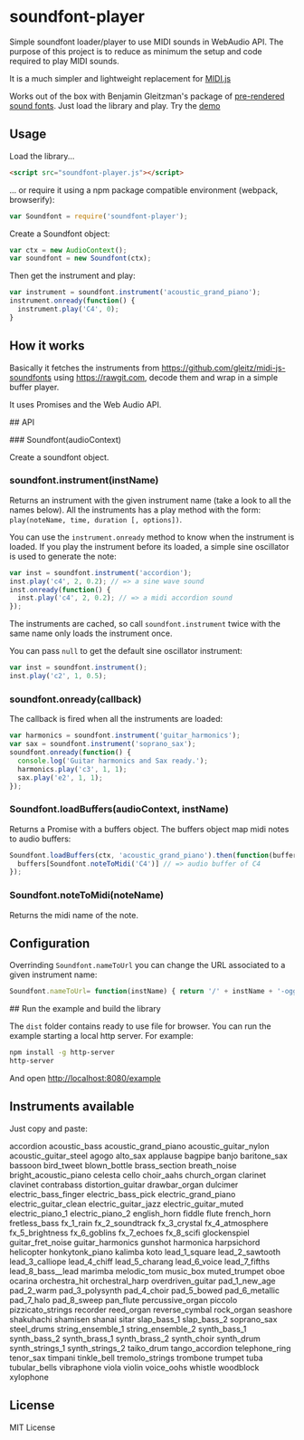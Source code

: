 soundfont-player
================

Simple soundfont loader/player to use MIDI sounds in WebAudio API.
The purpose of this project is to reduce as minimum the setup and code required
to play MIDI sounds.

It is a much simpler and lightweight replacement for [MIDI.js](https://github.com/mudcube/MIDI.js)

Works out of the box with Benjamin Gleitzman's package of
[pre-rendered sound fonts](https://github.com/gleitz/midi-js-soundfonts). Just load the library and play. Try the [demo](http://danigb.github.io/soundfont-player/#demo)

## Usage

Load the library...

```html
<script src="soundfont-player.js"></script>
```

... or require it using a npm package compatible environment (webpack, browserify):

```js
var Soundfont = require('soundfont-player');
```

Create a Soundfont object:

```js
var ctx = new AudioContext();
var soundfont = new Soundfont(ctx);
```

Then get the instrument and play:

```js
var instrument = soundfont.instrument('acoustic_grand_piano');
instrument.onready(function() {
  instrument.play('C4', 0);
}
```

## How it works

Basically it fetches the instruments from https://github.com/gleitz/midi-js-soundfonts using https://rawgit.com, decode them and wrap in a simple buffer player.

It uses Promises and the Web Audio API.

## API

### Soundfont(audioContext)

Create a soundfont object.

### soundfont.instrument(instName)

Returns an instrument with the given instrument name (take a look to all the names below).
All the instruments has a play method with the form: `play(noteName, time, duration [, options])`.

You can use the `instrument.onready` method to know when the instrument is loaded.
If you play the instrument before its loaded, a simple sine oscillator is used
to generate the note:

```js
var inst = soundfont.instrument('accordion');
inst.play('c4', 2, 0.2); // => a sine wave sound
inst.onready(function() {
  inst.play('c4', 2, 0.2); // => a midi accordion sound
});
```

The instruments are cached, so call `soundfont.instrument` twice with the same
name only loads the instrument once.

You can pass `null` to get the default sine oscillator instrument:

```js
var inst = soundfont.instrument();
inst.play('c2', 1, 0.5);
```

### soundfont.onready(callback)

The callback is fired when all the instruments are loaded:

```js
var harmonics = soundfont.instrument('guitar_harmonics');
var sax = soundfont.instrument('soprano_sax');
soundfont.onready(function() {
  console.log('Guitar harmonics and Sax ready.');
  harmonics.play('c3', 1, 1);
  sax.play('e2', 1, 1);
});
```

### Soundfont.loadBuffers(audioContext, instName)

Returns a Promise with a buffers object. The buffers object map midi notes to
audio buffers:

```js
Soundfont.loadBuffers(ctx, 'acoustic_grand_piano').then(function(buffers) {
  buffers[Soundfont.noteToMidi('C4')] // => audio buffer of C4
});
```

### Soundfont.noteToMidi(noteName)

Returns the midi name of the note.

## Configuration

Overrinding `Soundfont.nameToUrl` you can change the URL associated to a given instrument name:
```js
Soundfont.nameToUrl= function(instName) { return '/' + instName + '-ogg.js'; }
```


## Run the example and build the library

The `dist` folder contains ready to use file for browser. You can run the example starting a local http server. For example:

```bash
npm install -g http-server
http-server
```

And open [http://localhost:8080/example](http://localhost:8080/example)

## Instruments available

Just copy and paste:

accordion
acoustic_bass
acoustic_grand_piano
acoustic_guitar_nylon
acoustic_guitar_steel
agogo
alto_sax
applause
bagpipe
banjo
baritone_sax
bassoon
bird_tweet
blown_bottle
brass_section
breath_noise
bright_acoustic_piano
celesta
cello
choir_aahs
church_organ
clarinet
clavinet
contrabass
distortion_guitar
drawbar_organ
dulcimer
electric_bass_finger
electric_bass_pick
electric_grand_piano
electric_guitar_clean
electric_guitar_jazz
electric_guitar_muted
electric_piano_1
electric_piano_2
english_horn
fiddle
flute
french_horn
fretless_bass
fx_1_rain
fx_2_soundtrack
fx_3_crystal
fx_4_atmosphere
fx_5_brightness
fx_6_goblins
fx_7_echoes
fx_8_scifi
glockenspiel
guitar_fret_noise
guitar_harmonics
gunshot
harmonica
harpsichord
helicopter
honkytonk_piano
kalimba
koto
lead_1_square
lead_2_sawtooth
lead_3_calliope
lead_4_chiff
lead_5_charang
lead_6_voice
lead_7_fifths
lead_8_bass__lead
marimba
melodic_tom
music_box
muted_trumpet
oboe
ocarina
orchestra_hit
orchestral_harp
overdriven_guitar
pad_1_new_age
pad_2_warm
pad_3_polysynth
pad_4_choir
pad_5_bowed
pad_6_metallic
pad_7_halo
pad_8_sweep
pan_flute
percussive_organ
piccolo
pizzicato_strings
recorder
reed_organ
reverse_cymbal
rock_organ
seashore
shakuhachi
shamisen
shanai
sitar
slap_bass_1
slap_bass_2
soprano_sax
steel_drums
string_ensemble_1
string_ensemble_2
synth_bass_1
synth_bass_2
synth_brass_1
synth_brass_2
synth_choir
synth_drum
synth_strings_1
synth_strings_2
taiko_drum
tango_accordion
telephone_ring
tenor_sax
timpani
tinkle_bell
tremolo_strings
trombone
trumpet
tuba
tubular_bells
vibraphone
viola
violin
voice_oohs
whistle
woodblock
xylophone

## License

MIT License
